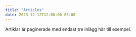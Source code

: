 ```yaml
---
title: "Articles"
date: 2023-12-12T12:00:00-05:00
---
```

Artiklar är paginerade med endast tre inlägg här till exempel.